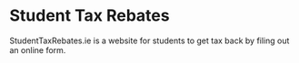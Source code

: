 # Student Tax Rebates

StudentTaxRebates.ie is a website for students to get tax back by filing out an online form.
